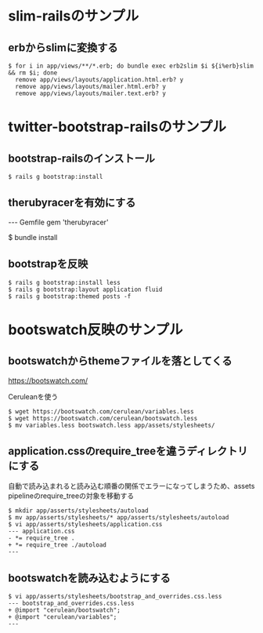 # slim-railsのサンプル

## erbからslimに変換する

```
$ for i in app/views/**/*.erb; do bundle exec erb2slim $i ${i%erb}slim && rm $i; done
  remove app/views/layouts/application.html.erb? y
  remove app/views/layouts/mailer.html.erb? y
  remove app/views/layouts/mailer.text.erb? y
```


# twitter-bootstrap-railsのサンプル

## bootstrap-railsのインストール

```
$ rails g bootstrap:install
```

## therubyracerを有効にする
--- Gemfile
gem 'therubyracer'

$ bundle install

## bootstrapを反映

```
$ rails g bootstrap:install less
$ rails g bootstrap:layout application fluid
$ rails g bootstrap:themed posts -f
```

# bootswatch反映のサンプル

## bootswatchからthemeファイルを落としてくる

https://bootswatch.com/

Ceruleanを使う

```
$ wget https://bootswatch.com/cerulean/variables.less
$ wget https://bootswatch.com/cerulean/bootswatch.less
$ mv variables.less bootswatch.less app/assets/stylesheets/
```

## application.cssのrequire_treeを違うディレクトリにする
自動で読み込まれると読み込む順番の関係でエラーになってしまうため、assets pipelineのrequire_treeの対象を移動する

```
$ mkdir app/asserts/stylesheets/autoload
$ mv app/asserts/stylesheets/* app/asserts/stylesheets/autoload
$ vi app/asserts/stylesheets/application.css
--- application.css
- *= require_tree .
+ *= require_tree ./autoload
---
```

## bootswatchを読み込むようにする

```
$ vi app/asserts/stylesheets/bootstrap_and_overrides.css.less
--- bootstrap_and_overrides.css.less
+ @import "cerulean/bootswatch";
+ @import "cerulean/variables";
---
```
